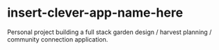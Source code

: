 # insert-clever-app-name-here
Personal project building a full stack garden design / harvest planning / community connection application. 
